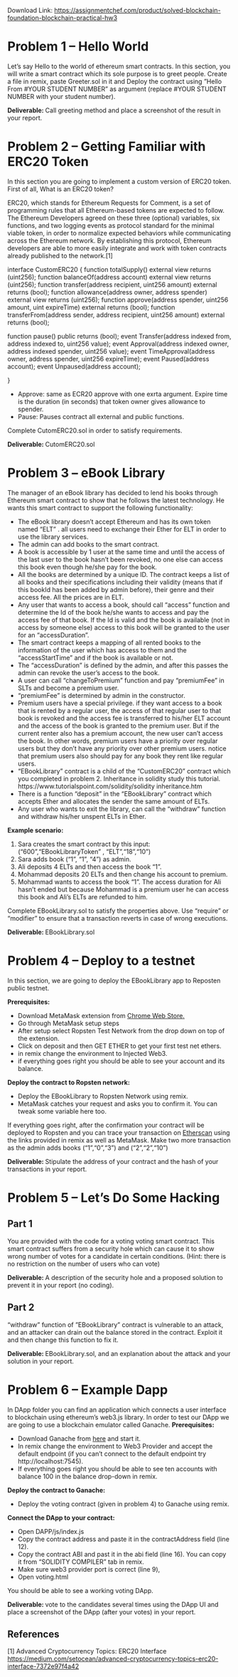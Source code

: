 Download Link: https://assignmentchef.com/product/solved-blockchain-foundation-blockchain-practical-hw3
<br>
<h1>Problem 1 – Hello World</h1>

Let’s say Hello to the world of ethereum smart contracts. In this section, you will write a smart contract which its sole purpose is to greet people. Create a file in remix, paste Greeter.sol in it and Deploy the contract using ”Hello From #YOUR STUDENT NUMBER” as argument (replace #YOUR STUDENT NUMBER with your student number).

<strong>Deliverable: </strong>Call greeting method and place a screenshot of the result in your report.

<h1>Problem 2 – Getting Familiar with ERC20 Token</h1>

In this section you are going to implement a custom version of ERC20 token. First of all, What is an ERC20 token?

ERC20, which stands for Ethereum Requests for Comment, is a set of programming rules that all Ethereum-based tokens are expected to follow. The Ethereum Developers agreed on these three (optional) variables, six functions, and two logging events as protocol standard for the minimal viable token, in order to normalize expected behaviors while communicating across the Ethereum network. By establishing this protocol, Ethereum developers are able to more easily integrate and work with token contracts already published to the network.[1]

interface CustomERC20 { function totalSupply() external view returns (uint256); function balanceOf(address account) external view returns (uint256); function transfer(address recipient, uint256 amount) external returns (bool); function allowance(address owner, address spender) external view returns (uint256); function approve(address spender, uint256 amount, uint expireTime) external returns (bool); function transferFrom(address sender, address recipient, uint256 amount) external returns (bool);

function pause() public returns (bool); event Transfer(address indexed from, address indexed to, uint256 value); event Approval(address indexed owner, address indexed spender, uint256 value); event TimeApproval(address owner, address spender, uint256 expireTime); event Paused(address account); event Unpaused(address account);

}

<ul>

 <li>Approve: same as ECR20 approve with one exrta argument. Expire time is the duration (in seconds) that token owner gives allowance to spender.</li>

 <li>Pause: Pauses contract all external and public functions.</li>

</ul>

Complete CutomERC20.sol in order to satisfy requirements.

<strong>Deliverable: </strong>CutomERC20.sol

<h1>Problem 3 – eBook Library</h1>

The manager of an eBook library has decided to lend his books through Ethereum smart contract to show that he follows the latest technology. He wants this smart contract to support the following functionality:

<ul>

 <li>The eBook library doesn’t accept Ethereum and has its own token named “ELT” . all users need to exchange their Ether for ELT in order to use the library services.</li>

 <li>The admin can add books to the smart contract.</li>

 <li>A book is accessible by 1 user at the same time and until the access of the last user to the book hasn’t been revoked, no one else can access this book even though he/she pay for the book.</li>

 <li>All the books are determined by a unique ID. The contract keeps a list of all books and their specifications including their validity (means that if this bookId has been added by admin before), their genre and their access fee. All the prices are in ELT.</li>

 <li>Any user that wants to access a book, should call “access” function and determine the Id of the book he/she wants to access and pay the access fee of that book. If the Id is valid and the book is available (not in access by someone else) access to this book will be granted to the user for an “accessDuration”.</li>

 <li>The smart contract keeps a mapping of all rented books to the information of the user which has access to them and the “accessStartTime” and if the book is available or not.</li>

 <li>The “accessDuration” is defined by the admin, and after this passes the admin can revoke the user’s access to the book.</li>

 <li>A user can call “changeToPremium” function and pay “premiumFee” in SLTs and become a premium user.</li>

 <li>“premiumFee” is determined by admin in the constructor.</li>

 <li>Premium users have a special privilege. if they want access to a book that is rented by a regular user, the access of that regular user to that book is revoked and the access fee is transferred to his/her ELT account and the access of the book is granted to the premium user. But if the current renter also has a premium account, the new user can’t access the book. In other words, premium users have a priority over regular users but they don’t have any priority over other premium users. notice that premium users also should pay for any book they rent like regular users.</li>

 <li>“EBookLibrary” contract is a child of the “CustomERC20” contract which you completed in problem 2. Inheritance in solidity study this tutorial. https://www.tutorialspoint.com/solidity/solidity inheritance.htm</li>

 <li>There is a function “deposit” in the “EBookLibrary” contract which accepts Ether and allocates the sender the same amount of ELTs.</li>

 <li>Any user who wants to exit the library, can call the “withdraw” function and withdraw his/her unspent ELTs in Ether.</li>

</ul>

<strong>Example scenario:</strong>

<ol>

 <li>Sara creates the smart contract by this input: (“600”,“EBookLibraryToken” , “ELT”,“18”,“10”)</li>

 <li>Sara adds book (“1”, “1”, “4”) as admin.</li>

 <li>Ali deposits 4 ELTs and then access the book “1”.</li>

 <li>Mohammad deposits 20 ELTs and then change his account to premium.</li>

 <li>Mohammad wants to access the book “1”. The access duration for Ali hasn’t ended but because Mohammad is a premium user he can access this book and Ali’s ELTs are refunded to him.</li>

</ol>

Complete EBookLibrary.sol to satisfy the properties above. Use “require” or “modifier” to ensure that a transaction reverts in case of wrong executions.

<strong>Deliverable: </strong>EBookLibrary.sol

<h1>Problem 4 – Deploy to a testnet</h1>

In this section, we are going to deploy the EBookLibrary app to Reposten public testnet.

<strong>Prerequisites:</strong>

<ul>

 <li>Download MetaMask extension from <a href="https://chrome.google.com/webstore/detail/metamask/nkbihfbeogaeaoehlefnkodbefgpgknn?hl=en">Chrome Web Store</a><a href="https://chrome.google.com/webstore/detail/metamask/nkbihfbeogaeaoehlefnkodbefgpgknn?hl=en">.</a></li>

 <li>Go through MetaMask setup steps</li>

 <li>After setup select Ropsten Test Network from the drop down on top of the extension.</li>

 <li>Click on deposit and then GET ETHER to get your first test net ethers.</li>

 <li>in remix change the environment to Injected Web3.</li>

 <li>if everything goes right you should be able to see your account and its balance.</li>

</ul>

<strong>Deploy the contract to Ropsten network:</strong>

<ul>

 <li>Deploy the EBookLibrary to Ropsten Network using remix.</li>

 <li>MetaMask catches your request and asks you to confirm it. You can tweak some variable here too.</li>

</ul>

If everything goes right, after the confirmation your contract will be deployed to Ropsten and you can trace your transaction on <a href="https://ropsten.etherscan.io/">Etherscan</a> using the links provided in remix as well as MetaMask. Make two more transaction as the admin adds books (“1”,“0”,“3”) and (“2”,“2”,“10”)

<strong>Deliverable: </strong>Stipulate the address of your contract and the hash of your transactions in your report.

<h1>Problem 5 – Let’s Do Some Hacking</h1>

<h2>Part 1</h2>

You are provided with the code for a voting voting smart contract. This smart contract suffers from a security hole which can cause it to show wrong number of votes for a candidate in certain conditions. (Hint: there is no restriction on the number of users who can vote)

<strong>Deliverable: </strong>A description of the security hole and a proposed solution to prevent it in your report (no coding).

<h2>Part 2</h2>

“withdraw” function of ”EBookLibrary” contract is vulnerable to an attack, and an attacker can drain out the balance stored in the contract. Exploit it and then change this function to fix it.

<strong>Deliverable: </strong>EBookLibrary.sol, and an explanation about the attack and your solution in your report.

<h1>Problem 6 – Example Dapp</h1>

In DApp folder you can find an application which connects a user interface to blockchain using ethereum’s web3.js library. In order to test our DApp we are going to use a blockchain emulator called Ganache. <strong>Prerequisites:</strong>

<ul>

 <li>Download Ganache from <a href="https://truffleframework.com/ganache">here</a> and start it.</li>

 <li>In remix change the environment to Web3 Provider and accept the default endpoint (if you can’t connect to the default endpoint try http://localhost:7545).</li>

 <li>If everything goes right you should be able to see ten accounts with balance 100 in the balance drop-down in remix.</li>

</ul>

<strong>Deploy the contract to Ganache:</strong>

<ul>

 <li>Deploy the voting contract (given in problem 4) to Ganache using remix.</li>

</ul>

<strong>Connect the DApp to your contract:</strong>

<ul>

 <li>Open DAPP/js/index.js</li>

 <li>Copy the contract address and paste it in the contractAddress field (line 12).</li>

 <li>Copy the contract ABI and past it in the abi field (line 16). You can copy it from “SOLIDITY COMPILER” tab in remix.</li>

 <li>Make sure web3 provider port is correct (line 9),</li>

 <li>Open voting.html</li>

</ul>

You should be able to see a working voting DApp.

<strong>Deliverable: </strong>vote to the candidates several times using the DApp UI and place a screenshot of the DApp (after your votes) in your report.

<h2>References</h2>

[1] Advanced Cryptocurrency Topics: ERC20 Interface https://medium.com/setocean/advanced-cryptocurrency-topics-erc20-interface-7372e97f4a42